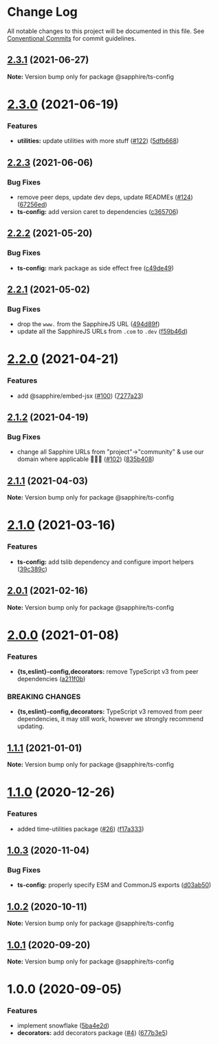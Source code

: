 # Change Log

All notable changes to this project will be documented in this file.
See [Conventional Commits](https://conventionalcommits.org) for commit guidelines.

## [2.3.1](https://github.com/sapphiredev/utilities/compare/@sapphire/ts-config@2.3.0...@sapphire/ts-config@2.3.1) (2021-06-27)

**Note:** Version bump only for package @sapphire/ts-config

# [2.3.0](https://github.com/sapphiredev/utilities/compare/@sapphire/ts-config@2.2.3...@sapphire/ts-config@2.3.0) (2021-06-19)

### Features

-   **utilities:** update utilities with more stuff ([#122](https://github.com/sapphiredev/utilities/issues/122)) ([5dfb668](https://github.com/sapphiredev/utilities/commit/5dfb6688d27ab361a7c31692465ed613b500cdb1))

## [2.2.3](https://github.com/sapphiredev/utilities/compare/@sapphire/ts-config@2.2.2...@sapphire/ts-config@2.2.3) (2021-06-06)

### Bug Fixes

-   remove peer deps, update dev deps, update READMEs ([#124](https://github.com/sapphiredev/utilities/issues/124)) ([67256ed](https://github.com/sapphiredev/utilities/commit/67256ed43b915b02a8b5c68230ba82d6210c5032))
-   **ts-config:** add version caret to dependencies ([c365706](https://github.com/sapphiredev/utilities/commit/c365706a9c8c8d11f5feed3a553d19d72bdb192f))

## [2.2.2](https://github.com/sapphiredev/utilities/compare/@sapphire/ts-config@2.2.1...@sapphire/ts-config@2.2.2) (2021-05-20)

### Bug Fixes

-   **ts-config:** mark package as side effect free ([c49de49](https://github.com/sapphiredev/utilities/commit/c49de4956aded8ae3e6e498646a0254509a022e7))

## [2.2.1](https://github.com/sapphiredev/utilities/compare/@sapphire/ts-config@2.2.0...@sapphire/ts-config@2.2.1) (2021-05-02)

### Bug Fixes

-   drop the `www.` from the SapphireJS URL ([494d89f](https://github.com/sapphiredev/utilities/commit/494d89ffa04f78c195b93d7905b3232884f7d7e2))
-   update all the SapphireJS URLs from `.com` to `.dev` ([f59b46d](https://github.com/sapphiredev/utilities/commit/f59b46d1a0ebd39cad17b17d71cd3b9da808d5fd))

# [2.2.0](https://github.com/sapphiredev/utilities/compare/@sapphire/ts-config@2.1.2...@sapphire/ts-config@2.2.0) (2021-04-21)

### Features

-   add @sapphire/embed-jsx ([#100](https://github.com/sapphiredev/utilities/issues/100)) ([7277a23](https://github.com/sapphiredev/utilities/commit/7277a236015236ed8e81b7882875410facc4ce17))

## [2.1.2](https://github.com/sapphiredev/utilities/compare/@sapphire/ts-config@2.1.1...@sapphire/ts-config@2.1.2) (2021-04-19)

### Bug Fixes

-   change all Sapphire URLs from "project"->"community" & use our domain where applicable 👨‍🌾🚜 ([#102](https://github.com/sapphiredev/utilities/issues/102)) ([835b408](https://github.com/sapphiredev/utilities/commit/835b408e8e57130c3787aca2e32613346ff23e4d))

## [2.1.1](https://github.com/sapphiredev/utilities/compare/@sapphire/ts-config@2.1.0...@sapphire/ts-config@2.1.1) (2021-04-03)

**Note:** Version bump only for package @sapphire/ts-config

# [2.1.0](https://github.com/sapphiredev/utilities/compare/@sapphire/ts-config@2.0.1...@sapphire/ts-config@2.1.0) (2021-03-16)

### Features

-   **ts-config:** add tslib dependency and configure import helpers ([39c389c](https://github.com/sapphiredev/utilities/commit/39c389c54186a675ff8b7664f15c2d70f8eb3bab))

## [2.0.1](https://github.com/sapphiredev/utilities/compare/@sapphire/ts-config@2.0.0...@sapphire/ts-config@2.0.1) (2021-02-16)

**Note:** Version bump only for package @sapphire/ts-config

# [2.0.0](https://github.com/sapphiredev/utilities/compare/@sapphire/ts-config@1.1.1...@sapphire/ts-config@2.0.0) (2021-01-08)

### Features

-   **{ts,eslint}-config,decorators:** remove TypeScript v3 from peer dependencies ([a211f0b](https://github.com/sapphiredev/utilities/commit/a211f0b1d07c634cf80701a6685537c14e35586e))

### BREAKING CHANGES

-   **{ts,eslint}-config,decorators:** TypeScript v3 removed from peer dependencies, it may still work, however we
    strongly recommend updating.

## [1.1.1](https://github.com/sapphiredev/utilities/compare/@sapphire/ts-config@1.1.0...@sapphire/ts-config@1.1.1) (2021-01-01)

**Note:** Version bump only for package @sapphire/ts-config

# [1.1.0](https://github.com/sapphiredev/utilities/compare/@sapphire/ts-config@1.0.3...@sapphire/ts-config@1.1.0) (2020-12-26)

### Features

-   added time-utilities package ([#26](https://github.com/sapphiredev/utilities/issues/26)) ([f17a333](https://github.com/sapphiredev/utilities/commit/f17a3339667a452e8745fad7884272176e5d65e8))

## [1.0.3](https://github.com/sapphiredev/utilities/compare/@sapphire/ts-config@1.0.2...@sapphire/ts-config@1.0.3) (2020-11-04)

### Bug Fixes

-   **ts-config:** properly specify ESM and CommonJS exports ([d03ab50](https://github.com/sapphiredev/utilities/commit/d03ab50a1c0f4d1ce48415be7779901d50e6cbd1))

## [1.0.2](https://github.com/sapphiredev/utilities/compare/@sapphire/ts-config@1.0.1...@sapphire/ts-config@1.0.2) (2020-10-11)

**Note:** Version bump only for package @sapphire/ts-config

## [1.0.1](https://github.com/sapphiredev/utilities/compare/@sapphire/ts-config@1.0.0...@sapphire/ts-config@1.0.1) (2020-09-20)

**Note:** Version bump only for package @sapphire/ts-config

# 1.0.0 (2020-09-05)

### Features

-   implement snowflake ([5ba4e2d](https://github.com/sapphiredev/utilities/commit/5ba4e2d82557dd4ff60ffe891a7b46e46373bea2))
-   **decorators:** add decorators package ([#4](https://github.com/sapphiredev/utilities/issues/4)) ([677b3e5](https://github.com/sapphiredev/utilities/commit/677b3e59d5c6160cbe6fb410821cadd7c0f00e3c))
